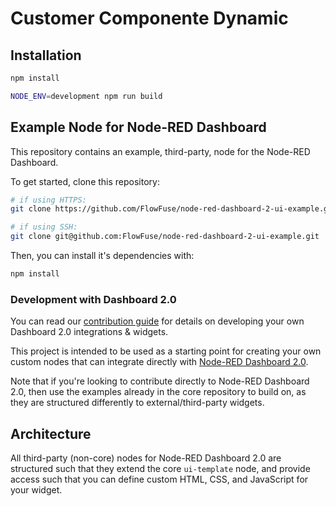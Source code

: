 # Customer Componente Dynamic

## Installation
```bash
npm install

NODE_ENV=development npm run build
```


## Example Node for Node-RED Dashboard


This repository contains an example, third-party, node for the Node-RED Dashboard. 

To get started, clone this repository:

```bash
# if using HTTPS:
git clone https://github.com/FlowFuse/node-red-dashboard-2-ui-example.git

# if using SSH:
git clone git@github.com:FlowFuse/node-red-dashboard-2-ui-example.git
```

Then, you can install it's dependencies with:

```bash
npm install
```

### Development with Dashboard 2.0

You can read our [contribution guide](https://dashboard.flowfuse.com/contributing/widgets/third-party.html) for details on developing your own Dashboard 2.0 integrations & widgets.

This project is intended to be used as a starting point for creating your own custom nodes that can integrate directly with [Node-RED Dashboard 2.0](https://github.com/FlowFuse/flowforge-nr-dashboard).

Note that if you're looking to contribute directly to Node-RED Dashboard 2.0, then use the examples already in the core repository to build on, as they are structured differently to external/third-party widgets.

## Architecture

All third-party (non-core) nodes for Node-RED Dashboard 2.0 are structured such that they extend the core `ui-template` node, and provide access such that you can define custom HTML, CSS, and JavaScript for your widget.
